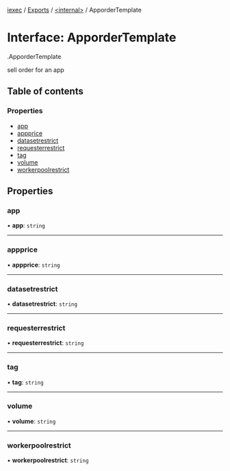 [iexec](../README.md) / [Exports](../modules.md) / [<internal\>](../modules/internal_.md) / ApporderTemplate

# Interface: ApporderTemplate

[<internal>](../modules/internal_.md).ApporderTemplate

sell order for an app

## Table of contents

### Properties

- [app](internal_.ApporderTemplate.md#app)
- [appprice](internal_.ApporderTemplate.md#appprice)
- [datasetrestrict](internal_.ApporderTemplate.md#datasetrestrict)
- [requesterrestrict](internal_.ApporderTemplate.md#requesterrestrict)
- [tag](internal_.ApporderTemplate.md#tag)
- [volume](internal_.ApporderTemplate.md#volume)
- [workerpoolrestrict](internal_.ApporderTemplate.md#workerpoolrestrict)

## Properties

### app

• **app**: `string`

---

### appprice

• **appprice**: `string`

---

### datasetrestrict

• **datasetrestrict**: `string`

---

### requesterrestrict

• **requesterrestrict**: `string`

---

### tag

• **tag**: `string`

---

### volume

• **volume**: `string`

---

### workerpoolrestrict

• **workerpoolrestrict**: `string`
